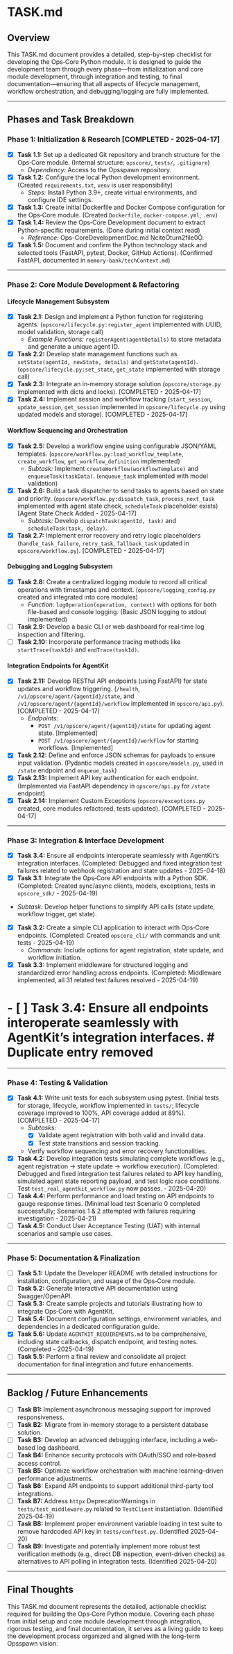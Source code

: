 # TASK.md

## Overview
This TASK.md document provides a detailed, step-by-step checklist for developing the Ops‑Core Python module. It is designed to guide the development team through every phase—from initialization and core module development, through integration and testing, to final documentation—ensuring that all aspects of lifecycle management, workflow orchestration, and debugging/logging are fully implemented.

---

## Phases and Task Breakdown

### Phase 1: Initialization & Research [COMPLETED - 2025-04-17]
- [X] **Task 1.1:** Set up a dedicated Git repository and branch structure for the Ops‑Core module. (Internal structure: `opscore/`, `tests/`, `.gitignore`)
  - *Dependency:* Access to the Opsspawn repository.
- [X] **Task 1.2:** Configure the local Python development environment. (Created `requirements.txt`, `venv` is user responsibility)
  - *Steps:* Install Python 3.9+, create virtual environments, and configure IDE settings.
- [X] **Task 1.3:** Create initial Dockerfile and Docker Compose configuration for the Ops‑Core module. (Created `Dockerfile`, `docker-compose.yml`, `.env`)
- [X] **Task 1.4:** Review the Ops‑Core Development document to extract Python-specific requirements. (Done during initial context read)
  - *Reference:* Ops-CoreDevelopmentDoc.md citeturn2file0.
- [X] **Task 1.5:** Document and confirm the Python technology stack and selected tools (FastAPI, pytest, Docker, GitHub Actions). (Confirmed FastAPI, documented in `memory-bank/techContext.md`)

---

### Phase 2: Core Module Development & Refactoring

#### Lifecycle Management Subsystem
- [X] **Task 2.1:** Design and implement a Python function for registering agents. (`opscore/lifecycle.py:register_agent` implemented with UUID, model validation, storage call)
  - *Example Functions:* `registerAgent(agentDetails)` to store metadata and generate a unique agent ID.
- [X] **Task 2.2:** Develop state management functions such as `setState(agentId, newState, details)` and `getState(agentId)`. (`opscore/lifecycle.py:set_state`, `get_state` implemented with storage call)
- [X] **Task 2.3:** Integrate an in‑memory storage solution (`opscore/storage.py` implemented with dicts and locks). [COMPLETED - 2025-04-17]
- [X] **Task 2.4:** Implement session and workflow tracking (`start_session`, `update_session`, `get_session` implemented in `opscore/lifecycle.py` using updated models and storage). [COMPLETED - 2025-04-17]

#### Workflow Sequencing and Orchestration
- [X] **Task 2.5:** Develop a workflow engine using configurable JSON/YAML templates. (`opscore/workflow.py:load_workflow_template`, `create_workflow`, `get_workflow_definition` implemented)
  - *Subtask:* Implement `createWorkflow(workflowTemplate)` and `enqueueTask(taskData)`. (`enqueue_task` implemented with model validation)
- [X] **Task 2.6:** Build a task dispatcher to send tasks to agents based on state and priority. (`opscore/workflow.py:dispatch_task`, `process_next_task` implemented with agent state check, `scheduleTask` placeholder exists) [Agent State Check Added - 2025-04-17]
  - *Subtask:* Develop `dispatchTask(agentId, task)` and `scheduleTask(task, delay)`.
- [X] **Task 2.7:** Implement error recovery and retry logic placeholders (`handle_task_failure`, `retry_task`, `fallback_task` updated in `opscore/workflow.py`). [COMPLETED - 2025-04-17]

#### Debugging and Logging Subsystem
- [X] **Task 2.8:** Create a centralized logging module to record all critical operations with timestamps and context. (`opscore/logging_config.py` created and integrated into core modules)
  - *Function:* `logOperation(operation, context)` with options for both file-based and console logging. (Basic JSON logging to stdout implemented)
- [ ] **Task 2.9:** Develop a basic CLI or web dashboard for real‑time log inspection and filtering.
- [ ] **Task 2.10:** Incorporate performance tracing methods like `startTrace(taskId)` and `endTrace(taskId)`.

#### Integration Endpoints for AgentKit
 - [X] **Task 2.11:** Develop RESTful API endpoints (using FastAPI) for state updates and workflow triggering. (`/health`, `/v1/opscore/agent/{agentId}/state`, and `/v1/opscore/agent/{agentId}/workflow` implemented in `opscore/api.py`). [COMPLETED - 2025-04-17]
   - *Endpoints:*
     - `POST /v1/opscore/agent/{agentId}/state` for updating agent state. [Implemented]
     - `POST /v1/opscore/agent/{agentId}/workflow` for starting workflows. [Implemented]
- [X] **Task 2.12:** Define and enforce JSON schemas for payloads to ensure input validation. (Pydantic models created in `opscore/models.py`, used in `/state` endpoint and `enqueue_task`)
- [X] **Task 2.13:** Implement API key authentication for each endpoint. (Implemented via FastAPI dependency in `opscore/api.py` for `/state` endpoint)
- [X] **Task 2.14:** Implement Custom Exceptions (`opscore/exceptions.py` created, core modules refactored, tests updated). [COMPLETED - 2025-04-17]

---

### Phase 3: Integration & Interface Development

- [X] **Task 3.4:** Ensure all endpoints interoperate seamlessly with AgentKit’s integration interfaces. (Completed: Debugged and fixed integration test failures related to webhook registration and state updates - 2025-04-18)
- [X] **Task 3.1:** Integrate the Ops‑Core API endpoints with a Python SDK. (Completed: Created sync/async clients, models, exceptions, tests in `opscore_sdk/` - 2025-04-19)
 - *Subtask:* Develop helper functions to simplify API calls (state update, workflow trigger, get state).
- [X] **Task 3.2:** Create a simple CLI application to interact with Ops‑Core endpoints. (Completed: Created `opscore_cli/` with commands and unit tests - 2025-04-19)
  - *Commands:* Include options for agent registration, state update, and workflow initiation.
- [X] **Task 3.3:** Implement middleware for structured logging and standardized error handling across endpoints. (Completed: Middleware implemented, all 31 related test failures resolved - 2025-04-19)
# - [ ] **Task 3.4:** Ensure all endpoints interoperate seamlessly with AgentKit’s integration interfaces. # Duplicate entry removed

---

### Phase 4: Testing & Validation

 - [X] **Task 4.1:** Write unit tests for each subsystem using pytest. (Initial tests for storage, lifecycle, workflow implemented in `tests/`; lifecycle coverage improved to 100%, API coverage added at 89%). [COMPLETED - 2025-04-17]
   - *Subtasks:*
     - [X] Validate agent registration with both valid and invalid data.
     - [X] Test state transitions and session tracking.
    - Verify workflow sequencing and error recovery functionalities.
- [X] **Task 4.2:** Develop integration tests simulating complete workflows (e.g., agent registration → state update → workflow execution). (Completed: Debugged and fixed integration test failures related to API key handling, simulated agent state reporting payload, and test logic race conditions. Test `test_real_agentkit_workflow.py` now passes. - 2025-04-20)
- [ ] **Task 4.4:** Perform performance and load testing on API endpoints to gauge response times. (Minimal load test Scenario 0 completed successfully; Scenarios 1 & 2 attempted with failures requiring investigation - 2025-04-21)
- [ ] **Task 4.5:** Conduct User Acceptance Testing (UAT) with internal scenarios and sample use cases.

---

### Phase 5: Documentation & Finalization

- [ ] **Task 5.1:** Update the Developer README with detailed instructions for installation, configuration, and usage of the Ops‑Core module.
- [ ] **Task 5.2:** Generate interactive API documentation using Swagger/OpenAPI.
- [ ] **Task 5.3:** Create sample projects and tutorials illustrating how to integrate Ops‑Core with AgentKit.
- [ ] **Task 5.4:** Document configuration settings, environment variables, and dependencies in a dedicated configuration guide.
- [X] **Task 5.6:** Update `AGENTKIT_REQUIREMENTS.md` to be comprehensive, including state callbacks, dispatch endpoint, and testing notes. (Completed - 2025-04-19)
- [ ] **Task 5.5:** Perform a final review and consolidate all project documentation for final integration and future enhancements.

---

## Backlog / Future Enhancements
- [ ] **Task B1:** Implement asynchronous messaging support for improved responsiveness.
- [ ] **Task B2:** Migrate from in‑memory storage to a persistent database solution.
- [ ] **Task B3:** Develop an advanced debugging interface, including a web-based log dashboard.
- [ ] **Task B4:** Enhance security protocols with OAuth/SSO and role‑based access control.
- [ ] **Task B5:** Optimize workflow orchestration with machine learning–driven performance adjustments.
- [ ] **Task B6:** Expand API endpoints to support additional third-party tool integrations.
- [ ] **Task B7:** Address `httpx` DeprecationWarnings in `tests/test_middleware.py` related to `TestClient` instantiation. (Identified 2025-04-19)
- [ ] **Task B8:** Implement proper environment variable loading in test suite to remove hardcoded API key in `tests/conftest.py`. (Identified 2025-04-20)
- [ ] **Task B9:** Investigate and potentially implement more robust test verification methods (e.g., direct DB inspection, event-driven checks) as alternatives to API polling in integration tests. (Identified 2025-04-20)

---

## Final Thoughts
This TASK.md document represents the detailed, actionable checklist required for building the Ops‑Core Python module. Covering each phase from initial setup and core module development through integration, rigorous testing, and final documentation, it serves as a living guide to keep the development process organized and aligned with the long-term Opsspawn vision.